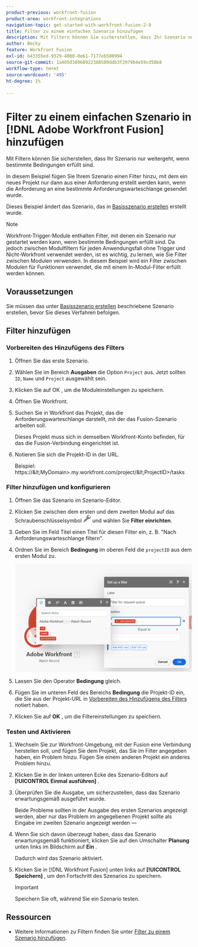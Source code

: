 ```yaml
---
product-previous: workfront-fusion
product-area: workfront-integrations
navigation-topic: get-started-with-workfront-fusion-2-0
title: Filter zu einem einfachen Szenario hinzufügen
description: Mit Filtern können Sie sicherstellen, dass Ihr Szenario nur weitergeht, wenn bestimmte Bedingungen erfüllt sind.
author: Becky
feature: Workfront Fusion
exl-id: b43355ed-9329-4080-8e61-7177eb580994
source-git-commit: 1a405d38968922388589ddb3f2979b4e59cd50b8
workflow-type: tm+mt
source-wordcount: '495'
ht-degree: 1%

---
```


# Filter zu einem einfachen Szenario in [!DNL Adobe Workfront Fusion] hinzufügen

Mit Filtern können Sie sicherstellen, dass Ihr Szenario nur weitergeht, wenn bestimmte Bedingungen erfüllt sind.

In diesem Beispiel fügen Sie Ihrem Szenario einen Filter hinzu, mit dem ein neues Projekt nur dann aus einer Anforderung erstellt werden kann, wenn die Anforderung an eine bestimmte Anforderungswarteschlange gesendet wurde.

Dieses Beispiel ändert das Szenario, das in [Basisszenario erstellen](/help/quicksilver/workfront-fusion/get-started/build-practice-scenarios/create-simple-scenario.md) erstellt wurde.

>[!NOTE]
>
>Workfront-Trigger-Module enthalten Filter, mit denen ein Szenario nur gestartet werden kann, wenn bestimmte Bedingungen erfüllt sind. Da jedoch zwischen Modulfiltern für jeden Anwendungsfall ohne Trigger und Nicht-Workfront verwendet werden, ist es wichtig, zu lernen, wie Sie Filter zwischen Modulen verwenden. In diesem Beispiel wird ein Filter zwischen Modulen für Funktionen verwendet, die mit einem In-Modul-Filter erfüllt werden können.

## Voraussetzungen

Sie müssen das unter [Basisszenario erstellen](/help/quicksilver/workfront-fusion/get-started/build-practice-scenarios/create-simple-scenario.md) beschriebene Szenario erstellen, bevor Sie dieses Verfahren befolgen.

## Filter hinzufügen

### Vorbereiten des Hinzufügens des Filters

1. Öffnen Sie das erste Szenario.
1. Wählen Sie im Bereich **Ausgaben** die Option `Project` aus.
Jetzt sollten `ID`, `Name` und `Project` ausgewählt sein.
1. Klicken Sie auf OK , um die Moduleinstellungen zu speichern.
1. Öffnen Sie Workfront.
1. Suchen Sie in Workfront das Projekt, das die Anforderungswarteschlange darstellt, mit der das Fusion-Szenario arbeiten soll.

   Dieses Projekt muss sich in demselben Workfront-Konto befinden, für das die Fusion-Verbindung eingerichtet ist.

1. Notieren Sie sich die Projekt-ID in der URL.

   Beispiel: https://\&lt;MyDomain\>.my.workfront.com/project/\&lt;ProjectID\>/tasks

### Filter hinzufügen und konfigurieren

1. Öffnen Sie das Szenario im Szenario-Editor.
1. Klicken Sie zwischen dem ersten und dem zweiten Modul auf das Schraubenschlüsselsymbol ![Schraubenschlüsselsymbol](assets/wrench-icon.png) und wählen Sie **Filter einrichten**.
1. Geben Sie im Feld Titel einen Titel für diesen Filter ein, z. B. &quot;Nach Anforderungswarteschlange filtern&quot;.
1. Ordnen Sie im Bereich **Bedingung** im oberen Feld die `projectID` aus dem ersten Modul zu.

   ![Projekt-ID zuordnen](assets/map-proj-id.png)
1. Lassen Sie den Operator **Bedingung** gleich.
1. Fügen Sie im unteren Feld des Bereichs **Bedingung** die Projekt-ID ein, die Sie aus der Projekt-URL in [Vorbereiten des Hinzufügens des Filters](#prepare-to-add-the-filter) notiert haben.
1. Klicken Sie auf **OK** , um die Filtereinstellungen zu speichern.

### Testen und Aktivieren

1. Wechseln Sie zur Workfront-Umgebung, mit der Fusion eine Verbindung herstellen soll, und fügen Sie dem Projekt, das Sie im Filter angegeben haben, ein Problem hinzu. Fügen Sie einem anderen Projekt ein anderes Problem hinzu.
1. Klicken Sie in der linken unteren Ecke des Szenario-Editors auf **[!UICONTROL Einmal ausführen]** .
1. Überprüfen Sie die Ausgabe, um sicherzustellen, dass das Szenario erwartungsgemäß ausgeführt wurde.

   Beide Probleme sollten in der Ausgabe des ersten Szenarios angezeigt werden, aber nur das Problem im angegebenen Projekt sollte als Eingabe im zweiten Szenario angezeigt werden —
1. Wenn Sie sich davon überzeugt haben, dass das Szenario erwartungsgemäß funktioniert, klicken Sie auf den Umschalter **Planung** unten links im Bildschirm auf **Ein** .

   Dadurch wird das Szenario aktiviert.
1. Klicken Sie in [!DNL Workfront Fusion] unten links auf **[!UICONTROL Speichern]** , um den Fortschritt des Szenarios zu speichern.

   >[!IMPORTANT]
   >
   >Speichern Sie oft, während Sie ein Szenario testen.

## Ressourcen

* Weitere Informationen zu Filtern finden Sie unter [Filter zu einem Szenario hinzufügen](/help/quicksilver/workfront-fusion/scenarios/add-a-filter-to-a-scenario.md).
